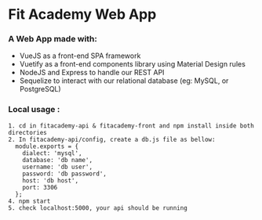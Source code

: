 # Fit Academy Web App

### A Web App made with: 

- VueJS as a front-end SPA framework
- Vuetify as a front-end components library using Material Design rules
- NodeJS and Express to handle our REST API
- Sequelize to interact with our relational database (eg: MySQL, or PostgreSQL)

### Local usage :

```
1. cd in fitacademy-api & fitacademy-front and npm install inside both directories
2. In fitacademy-api/config, create a db.js file as bellow:
  module.exports = {
    dialect: 'mysql',
    database: 'db name',
    username: 'db user',
    password: 'db password',
    host: 'db host',
    port: 3306
  };
4. npm start
5. check localhost:5000, your api should be running
```